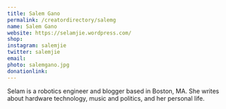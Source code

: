 ```yaml
---
title: Salem Gano
permalink: /creatordirectory/salemg
name: Salem Gano
website: https://selamjie.wordpress.com/
shop:
instagram: salemjie
twitter: salemjie
email: 
photo: salemgano.jpg
donationlink:
---
```

Selam is a robotics engineer and blogger based in Boston, MA. She writes about hardware technology, music and politics, and her personal life.